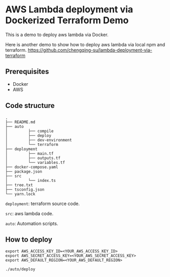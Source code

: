 # AWS Lambda deployment via Dockerized Terraform Demo

This is a demo to deploy aws lambda via Docker.

Here is another demo to show how to deploy aws lambda via local npm and terraform. https://github.com/chengqing-su/lambda-deployment-via-terraform 

## Prerequisites
- Docker
- AWS

## Code structure
```
.
├── README.md
├── auto
│         ├── compile
│         ├── deploy
│         ├── dev-environment
│         └── terraform
├── deployment
│         ├── main.tf
│         ├── outputs.tf
│         └── variables.tf
├── docker-compose.yaml
├── package.json
├── src
│         └── index.ts
├── tree.txt
├── tsconfig.json
└── yarn.lock
 ```
`deployment`: terraform source code.

`src`: aws lambda code.

`auto`: Automation scripts.

## How to deploy
```
export AWS_ACCESS_KEY_ID=<YOUR_AWS_ACCESS_KEY_ID>
export AWS_SECRET_ACCESS_KEY=<YOUR_AWS_SECRET_ACCESS_KEY> 
export AWS_DEFAULT_REGION=<YOUR_AWS_DEFAULT_REGION>

./auto/deploy
```
